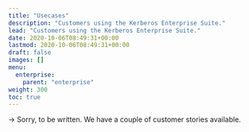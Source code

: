 ```yaml
---
title: "Usecases"
description: "Customers using the Kerberos Enterprise Suite."
lead: "Customers using the Kerberos Enterprise Suite."
date: 2020-10-06T08:49:31+00:00
lastmod: 2020-10-06T08:49:31+00:00
draft: false
images: []
menu:
  enterprise:
    parent: "enterprise"
weight: 300
toc: true
---
```


-> Sorry, to be written. We have a couple of customer stories available.
